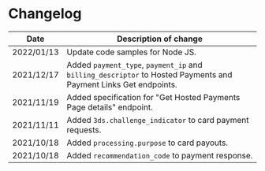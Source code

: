 # Changelog

| Date       | Description of change                                                                                           |
| ---------- | --------------------------------------------------------------------------------------------------------------- |
| 2022/01/13 | Update code samples for Node JS.                                                                                |
| 2021/12/17 | Added `payment_type`, `payment_ip` and `billing_descriptor` to Hosted Payments and Payment Links Get endpoints. |
| 2021/11/19 | Added specification for "Get Hosted Payments Page details" endpoint.                                            |
| 2021/11/11 | Added `3ds.challenge_indicator` to card payment requests.                                                       |
| 2021/10/18 | Added `processing.purpose` to card payouts.                                                                     |
| 2021/10/18 | Added `recommendation_code` to payment response.                                                                |
